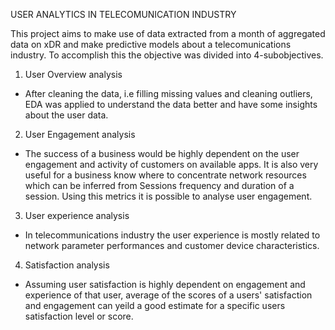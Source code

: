 USER ANALYTICS IN TELECOMUNICATION INDUSTRY

This project aims to make use of data extracted from a month of aggregated data on xDR and make predictive models about a telecomunications industry. To accomplish this the objective was divided into 4-subobjectives.

1. User Overview analysis

* After cleaning the data, i.e filling missing values and cleaning outliers, EDA was applied to understand the data better and have some insights about the user data.

2. User Engagement analysis
* The success of a business would be highly dependent on the user engagement and activity of customers on available apps. It is also very useful for a business know where to concentrate network resources which can be inferred from Sessions frequency and duration of a session. Using this metrics it is possible to analyse user engagement.

3. User experience analysis
* In telecommunications industry the user experience is mostly related to network parameter performances and customer device characteristics.

4. Satisfaction analysis 
* Assuming user satisfaction is highly dependent on engagement and experience of that user, average of the scores of a users' satisfaction and engagement can yeild a good estimate for a specific users satisfaction level or score.


